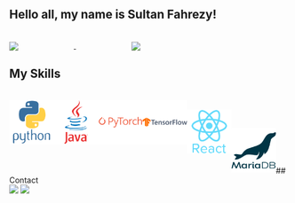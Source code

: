 ## Hello all, my name is Sultan Fahrezy!

<div style="display: inline_block"><br>
  <a class="github-stats" href="https://github.com/sultanfsn">
    <img align="center" style="margin-right: 100px;" src="https://github-readme-stats.vercel.app/api?username=sultanfsn&count_private=true&show_icons=true&theme=tokyonight&hide=issues,stars" />
  </a>

  <a class="github-stats" href="https://github.com/anuraghazra/convoychat">
    <img align="center" style="margin-left: 100px;" src="https://github-readme-stats.vercel.app/api/top-langs/?username=sultanfsn&langs_count=5&theme=tokyonight&layout=compact" />
  </a>
 
</div> 
  
## My Skills
<div style="display: inline_block"><br>
      <img align="left" alt="Eji-Python" height="80" width="80" src="https://github.com/devicons/devicon/blob/master/icons/python/python-original-wordmark.svg">
     &nbsp;&nbsp;&nbsp;&nbsp;&nbsp;&nbsp;&nbsp;&nbsp;&nbsp;&nbsp;&nbsp;&nbsp;&nbsp;
      <img  align="left" alt="Eji-Java" height="80" width="80" src="https://github.com/devicons/devicon/blob/master/icons/java/java-original-wordmark.svg">
     &nbsp;&nbsp;&nbsp;&nbsp;&nbsp;&nbsp;&nbsp;&nbsp;&nbsp;&nbsp;&nbsp;&nbsp;&nbsp;
      <img align="left" alt="Eji-PyTorch" height="80" width="80" src="https://github.com/devicons/devicon/blob/master/icons/pytorch/pytorch-plain-wordmark.svg">
     &nbsp;&nbsp;&nbsp;&nbsp;&nbsp;&nbsp;&nbsp;&nbsp;&nbsp;&nbsp;&nbsp;&nbsp;&nbsp;
      <img align="left" alt="Eji-tf" height="80" width="80" src="https://github.com/devicons/devicon/blob/master/icons/tensorflow/tensorflow-original-wordmark.svg">
     &nbsp;&nbsp;&nbsp;&nbsp;&nbsp;&nbsp;&nbsp;&nbsp;&nbsp;&nbsp;&nbsp;&nbsp;&nbsp;
      <img align="left" alt="Eji-react" height="80" width="80" src="https://github.com/devicons/devicon/blob/master/icons/react/react-original-wordmark.svg">
     &nbsp;&nbsp;&nbsp;&nbsp;&nbsp;&nbsp;&nbsp;&nbsp;&nbsp;&nbsp;&nbsp;&nbsp;&nbsp;
      <img align="left" alt="Eji-mdb" height="80" width="80" src="https://github.com/devicons/devicon/blob/master/icons/mariadb/mariadb-original-wordmark.svg">
      &nbsp;&nbsp;&nbsp;&nbsp;&nbsp;&nbsp;&nbsp;&nbsp;&nbsp;&nbsp;&nbsp;&nbsp;&nbsp;
  
</div>
</br>
## Contact 
<div> 
  <a href="https://www.linkedin.com/in/sultanconnect/" target="_blank"><img src="https://img.shields.io/badge/-LinkedIn-%230077B5?style=for-the-badge&logo=linkedin&logoColor=white" target="_blank"></a> 
  <a href = "mailto: sultan.fahrezy.sn@gmail.com"><img src="https://img.shields.io/badge/-Gmail-%23333?style=for-the-badge&logo=gmail&logoColor=white" target="_blank"></a>
 </br>
</br>
